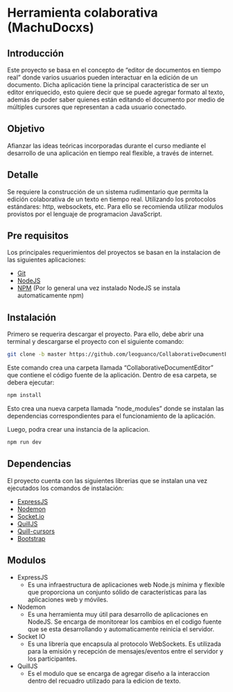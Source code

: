 # Herramienta colaborativa (MachuDocxs)

## Introducción
Este proyecto se basa en el concepto de “editor de documentos en tiempo real” donde varios usuarios pueden interactuar en la edición de un documento. 
Dicha aplicación tiene la principal característica de ser un editor enriquecido, esto quiere decir que se puede agregar formato al texto, además de poder saber quienes están editando el documento por medio de múltiples cursores que representan a cada usuario conectado.
## Objetivo
Afianzar las ideas teóricas incorporadas durante el curso mediante el desarrollo de una aplicación en tiempo real flexible, a través de internet.
## Detalle
Se requiere la construcción de un sistema rudimentario que permita la edición colaborativa de un texto en tiempo real. Utilizando los protocolos estándares: http, websockets, etc.
Para ello se recomienda utilizar modulos provistos por el lenguaje de programacion JavaScript.
## Pre requisitos
Los principales requerimientos del proyectos se basan en la instalacion de las siguientes aplicaciones:
* [Git](https://github.com/)
* [NodeJS](https://nodejs.org/es/)
* [NPM](https://www.npmjs.com/) (Por lo general una vez instalado NodeJS se instala automaticamente npm)
## Instalación
Primero se requerira descargar el proyecto. Para ello, debe abrir una terminal y descargarse el proyecto con el siguiente comando:
```bash
git clone -b master https://github.com/leoguanco/CollaborativeDocumentEditor.git
```
Este comando crea una carpeta llamada “CollaborativeDocumentEditor” que contiene el código fuente de la aplicación.
Dentro de esa carpeta, se debera ejecutar:
```bash
npm install
```
Esto crea una nueva carpeta llamada “node_modules” donde se instalan las dependencias correspondientes para el funcionamiento de la aplicación.

Luego, podra crear una instancia de la aplicacion.
```bash
npm run dev
```
## Dependencias
El proyecto cuenta con las siguientes librerias que se instalan una vez ejecutados los comandos de instalación:
* [ExpressJS](https://expressjs.com/es/)
* [Nodemon](https://nodemon.io/)
* [Socket.io](https://socket.io/)
* [QuillJS](https://quilljs.com/)
* [Quill-cursors](https://github.com/reedsy/quill-cursors)
* [Bootstrap](https://getbootstrap.com/)

## Modulos
* ExpressJS
  * Es una infraestructura de aplicaciones web Node.js mínima y flexible que proporciona un conjunto sólido de características para las aplicaciones web y móviles.
* Nodemon
  * Es una herramienta muy útil para desarrollo de aplicaciones en NodeJS. Se encarga de monitorear los cambios en el codigo fuente que se esta desarrollando y automaticamente reinicia el servidor.
* Socket IO
  * Es una librería que encapsula al protocolo WebSockets. Es utilizada para la emisión y recepción de mensajes/eventos entre el servidor y los participantes.
* QuillJS
  * Es el modulo que se encarga de agregar diseño a la interaccion dentro del recuadro utilizado para la edicion de texto.